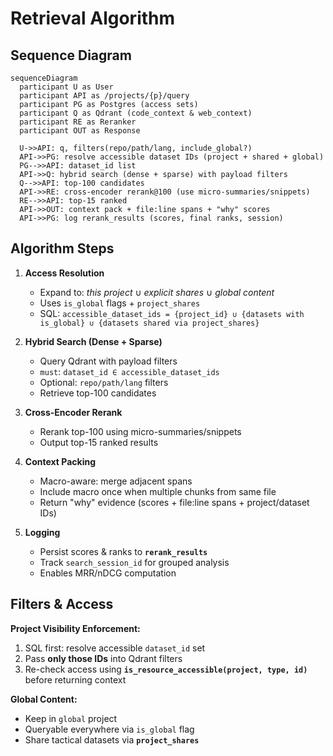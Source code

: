 # Retrieval Algorithm

## Sequence Diagram

```mermaid
sequenceDiagram
  participant U as User
  participant API as /projects/{p}/query
  participant PG as Postgres (access sets)
  participant Q as Qdrant (code_context & web_context)
  participant RE as Reranker
  participant OUT as Response

  U->>API: q, filters(repo/path/lang, include_global?)
  API->>PG: resolve accessible dataset IDs (project + shared + global)
  PG-->>API: dataset_id list
  API->>Q: hybrid search (dense + sparse) with payload filters
  Q-->>API: top-100 candidates
  API->>RE: cross-encoder rerank@100 (use micro-summaries/snippets)
  RE-->>API: top-15 ranked
  API->>OUT: context pack + file:line spans + "why" scores
  API->>PG: log rerank_results (scores, final ranks, session)
```

## Algorithm Steps

1. **Access Resolution**
   - Expand to: *this project* ∪ *explicit shares* ∪ *global content*
   - Uses `is_global` flags + `project_shares`
   - SQL: `accessible_dataset_ids = {project_id} ∪ {datasets with is_global} ∪ {datasets shared via project_shares}`

2. **Hybrid Search (Dense + Sparse)**
   - Query Qdrant with payload filters
   - `must`: `dataset_id ∈ accessible_dataset_ids`
   - Optional: `repo/path/lang` filters
   - Retrieve top-100 candidates

3. **Cross-Encoder Rerank**
   - Rerank top-100 using micro-summaries/snippets
   - Output top-15 ranked results

4. **Context Packing**
   - Macro-aware: merge adjacent spans
   - Include macro once when multiple chunks from same file
   - Return "why" evidence (scores + file:line spans + project/dataset IDs)

5. **Logging**
   - Persist scores & ranks to **`rerank_results`**
   - Track `search_session_id` for grouped analysis
   - Enables MRR/nDCG computation

## Filters & Access

**Project Visibility Enforcement:**
1. SQL first: resolve accessible `dataset_id` set
2. Pass **only those IDs** into Qdrant filters
3. Re-check access using **`is_resource_accessible(project, type, id)`** before returning context

**Global Content:**
- Keep in `global` project
- Queryable everywhere via `is_global` flag
- Share tactical datasets via **`project_shares`**

